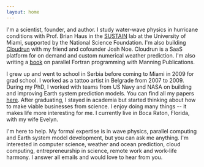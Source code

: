 ```yaml
---
layout: home
---
```


I'm a scientist, founder, and author.
I study water-wave physics in hurricane conditions with Prof. Brian Haus
in the [SUSTAIN](http://sustain.rsmas.miami.edu) lab at the University of Miami, supported by the National Science Foundation.
I'm also building [Cloudrun](https://cloudrun.co) with my friend and 
cofounder Josh Noe. Cloudrun is a SaaS platform for on demand and custom
numerical weather prediction.
I'm also writing a [book](https://www.manning.com/books/modern-fortran?a_aid=modernfortran&a_bid=2dc4d442) on parallel Fortran programming 
with Manning Publications.

I grew up and went to school in Serbia before coming to Miami in 2009
for grad school. I worked as a tattoo artist in Belgrade from 2007 to 2009.
During my PhD, I worked with teams from US Navy and NASA on building 
and improving Earth system prediction models.
You can find all my papers [here](https://milancurcic.com/publications).
After graduating, I stayed in academia but started thinking about 
how to make viable businesses from science.
I enjoy doing many things -- it makes life more interesting for me.
I currently live in Boca Raton, Florida, with my wife Evelyn.

I'm here to help. My formal expertise is in wave physics, 
parallel computing and Earth system model development, 
but you can ask me anything. 
I'm interested in computer science, weather and ocean prediction, 
cloud computing, entrepreneurship in science, 
remote work and work-life harmony.
I answer all emails and would love to hear from you.
